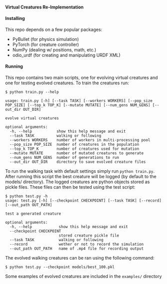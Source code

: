 #### Virtual Creatures Re-Implementation

#### Installing

This repo depends on a few popular packages:
    
- PyBullet (for physics simulation)
- PyTorch (for creature controller)
- NumPy (dealing w/ positions, math, etc.)
- odio_urdf (for creating and manipulating URDF XML)

#### Running

This repo contains two main scripts, one for evolving virtual creatures and one for testing evolved creatures. To train the creatures run:

```
$ python train.py --help

usage: train.py [-h] [--task TASK] [--workers WORKERS] [--pop_size POP_SIZE] [--top_k TOP_K] [--mutate MUTATE] [--num_gens NUM_GENS] [--out_dir OUT_DIR]

evolve virtual creatures

optional arguments:
  -h, --help           show this help message and exit
  --task TASK          walking or following
  --workers WORKERS    number of workers in multi-processing pool
  --pop_size POP_SIZE  number of creatures in the population
  --top_k TOP_K        number of creatures used for mutation
  --mutate MUTATE      number of mutated creatures to generate
  --num_gens NUM_GENS  number of generations to run
  --out_dir OUT_DIR    directory to save evolved creature files
```

To run the walking task with default settings simply run `python train.py`. After running this script the best creature will be logged (by default to the models/ directory). The logged creatures are python objects stored as pickle files. These files can then be tested using the test script:

```
$ python test.py -h
usage: test.py [-h] [--checkpoint CHECKPOINT] [--task TASK] [--record] [--out_path OUT_PATH]

test a generated creature

optional arguments:
  -h, --help            show this help message and exit
  --checkpoint CHECKPOINT
                        stored creature pickle file
  --task TASK           walking or following
  --record              wether or not to record the simulation
  --out_path OUT_PATH   name of .mp4 file for recording output
```

The evolved walking creatures can be ran using the following command:

```
$ python test.py --checkpoint models/best_100.pkl
```

Some examples of evolved creatures are included in the `examples/` directory

